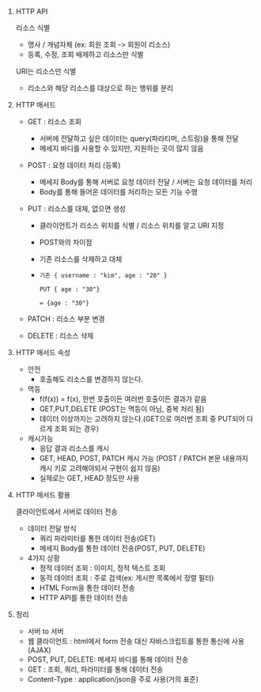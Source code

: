 1. HTTP API

   리소스 식별

   - 명사 / 개념자체 (ex: 회원 조회 -> 회원이 리소스)
   - 등록, 수정, 조회 배제하고 리소스만 식별

   URI는 리소스만 식별

   - 리소스와 해당 리소스를 대상으로 하는 행위를 분리

2. HTTP 매서드

   - GET : 리소스 조회

     - 서버에 전달하고 싶은 데이터는 query(파라티머, 스트링)을 통해 전달
     - 메세지 바디를 사용할 수 있지만, 지원하는 곳이 많지 않음

   - POST : 요청 데이터 처리 (등록)

     - 메세지 Body를 통해 서버로 요청 데이터 전달 / 서버는 요청 데이터를 처리
     - Body를 통해 들어온 데이터를 처리하는 모든 기능 수행

   - PUT : 리소스를 대체, 없으면 생성

     - 클라이언트가 리소스 위치를 식별 / 리소스 위치를 알고 URI 지정

     - POST와의 차이점

     - 기존 리소스를 삭제하고 대체

     - ```
       기존 { username : "kim", age : "20" }
       
       PUT { age : "30"}
       
       = {age : "30"}
       ```

       

   - PATCH : 리소스 부분 변경

   - DELETE : 리소스 삭제

3. HTTP 매서드 속성

   - 안전
     - 호출해도 리소스를 변경하지 않는다.
   - 멱등
     - f(f(x)) = f(x), 한번 호출이든 여러번 호출이든 결과가 같음
     - GET,PUT,DELETE (POST는 멱등이 아님, 중복 처리 됨)
     - 데이터 이상까지는 고려하지 않는다.(GET으로 여러번 조회 중 PUT되어 다르게 조회 되는 경우)
   - 캐시가능
     - 응답 결과 리소스를 캐시
     - GET, HEAD, POST, PATCH 캐시 가능 (POST / PATCH 본문 내용까지 캐시 키로 고려해야되서 구현이 쉽지 않음)
     - 실제로는 GET, HEAD 정도만 사용

4. HTTP 매서드 활용

   클라이언트에서 서버로 데이터 전송

   - 데이터 전달 방식
     - 쿼리 파라미터를 통한 데이터 전송(GET)
     - 메세지 Body를 통한 데이터 전송(POST, PUT, DELETE)
   - 4가지 상황
     - 정적 데이터 조회 : 이미지, 정적 텍스트 조회
     - 동적 데이터 조회 : 주로 검색(ex: 게시판 목록에서 정렬 필터)
     - HTML Form을 통한 데이터 전송
     - HTTP API를 통한 데이터 전송

5. 정리
   - 서버 to 서버
   - 웹 클라이언트 : html에서 form 전송 대신 자바스크립트를 통한 통신에 사용(AJAX)
   - POST, PUT, DELETE: 메세지 바디를 통해 데이터 전송
   - GET : 조회, 쿼리, 파라미터를 통해 데이터 전송
   - Content-Type : application/json을 주로 사용(거의 표준)

